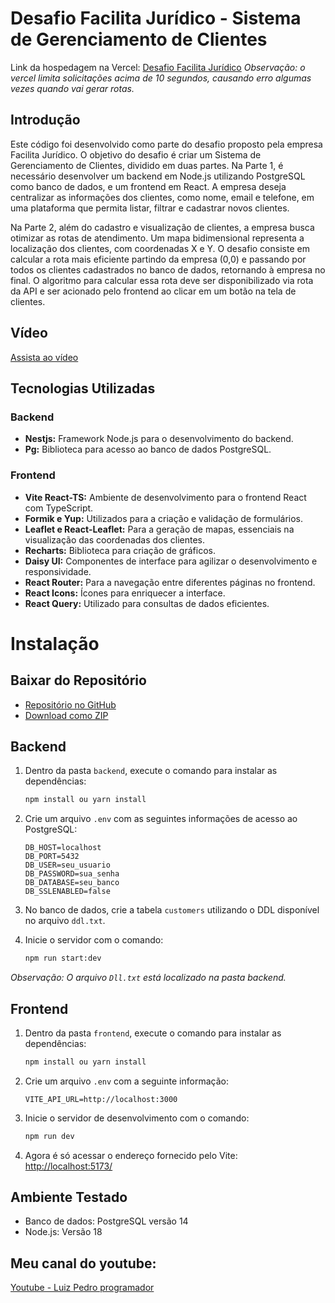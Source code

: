 # Desafio Facilita Jurídico - Sistema de Gerenciamento de Clientes

Link da hospedagem na Vercel: [Desafio Facilita Jurídico](https://desafio-facilita-veridico.vercel.app/)
*Observação: o vercel limita solicitações acima de 10 segundos, causando erro algumas vezes quando vai gerar rotas.*

## Introdução

Este código foi desenvolvido como parte do desafio proposto pela empresa Facilita Jurídico. O objetivo do desafio é criar um Sistema de Gerenciamento de Clientes, dividido em duas partes. Na Parte 1, é necessário desenvolver um backend em Node.js utilizando PostgreSQL como banco de dados, e um frontend em React. A empresa deseja centralizar as informações dos clientes, como nome, email e telefone, em uma plataforma que permita listar, filtrar e cadastrar novos clientes.

Na Parte 2, além do cadastro e visualização de clientes, a empresa busca otimizar as rotas de atendimento. Um mapa bidimensional representa a localização dos clientes, com coordenadas X e Y. O desafio consiste em calcular a rota mais eficiente partindo da empresa (0,0) e passando por todos os clientes cadastrados no banco de dados, retornando à empresa no final. O algoritmo para calcular essa rota deve ser disponibilizado via rota da API e ser acionado pelo frontend ao clicar em um botão na tela de clientes.

## Vídeo
[Assista ao vídeo](https://drive.google.com/file/d/14w7ZYrQXVyG-Q_dYonUnX5JZbCy4H7m2/view)

## Tecnologias Utilizadas

### Backend
- **Nestjs:** Framework Node.js para o desenvolvimento do backend.
- **Pg:** Biblioteca para acesso ao banco de dados PostgreSQL.

### Frontend
- **Vite React-TS:** Ambiente de desenvolvimento para o frontend React com TypeScript.
- **Formik e Yup:** Utilizados para a criação e validação de formulários.
- **Leaflet e React-Leaflet:** Para a geração de mapas, essenciais na visualização das coordenadas dos clientes.
- **Recharts:** Biblioteca para criação de gráficos.
- **Daisy UI:** Componentes de interface para agilizar o desenvolvimento e responsividade.
- **React Router:** Para a navegação entre diferentes páginas no frontend.
- **React Icons:** Ícones para enriquecer a interface.
- **React Query:** Utilizado para consultas de dados eficientes.

# Instalação

## Baixar do Repositório

- [Repositório no GitHub](https://github.com/luizpmonteiro8/Desafio-Facilita-Veridico.git)
- [Download como ZIP](https://github.com/luizpmonteiro8/Desafio-Facilita-Veridico/archive/refs/heads/main.zip)

## Backend

1. Dentro da pasta `backend`, execute o comando para instalar as dependências:
    ```bash
   npm install ou yarn install
2. Crie um arquivo `.env` com as seguintes informações de acesso ao PostgreSQL:

   ```env
   DB_HOST=localhost
   DB_PORT=5432
   DB_USER=seu_usuario
   DB_PASSWORD=sua_senha
   DB_DATABASE=seu_banco
   DB_SSLENABLED=false
3. No banco de dados, crie a tabela `customers` utilizando o DDL disponível no arquivo `ddl.txt`.
4. Inicie o servidor com o comando:

   ```bash
   npm run start:dev
*Observação: O arquivo `Dll.txt` está localizado na pasta backend.*
## Frontend

1. Dentro da pasta `frontend`, execute o comando para instalar as dependências:
    ```bash
   npm install ou yarn install
2. Crie um arquivo `.env` com a seguinte informação:

   ```env
   VITE_API_URL=http://localhost:3000
3. Inicie o servidor de desenvolvimento com o comando:

   ```bash
   npm run dev
4. Agora é só acessar o endereço fornecido pelo Vite: [http://localhost:5173/](http://localhost:5173/)

## Ambiente Testado

- Banco de dados: PostgreSQL versão 14
- Node.js: Versão 18

## Meu canal do youtube:
[Youtube - Luiz Pedro programador](https://www.youtube.com/@luizpedro-programador)

